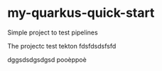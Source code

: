 # my-quarkus-quick-start

Simple project to test pipelines

The projectc test tekton
fdsfdsdsfsfd

dggsdsdgsdgsd
pooèppoè







